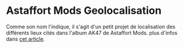 # Astaffort Mods Geolocalisation

Comme son nom l'indique, il s'agit d'un petit projet de localisation des différents lieux cités dans l'album AK47 de Astaffort Mods. plus d'infos dans [cet article](https://finetuning.github.io/AstaffortModsGeolocalisation/).
